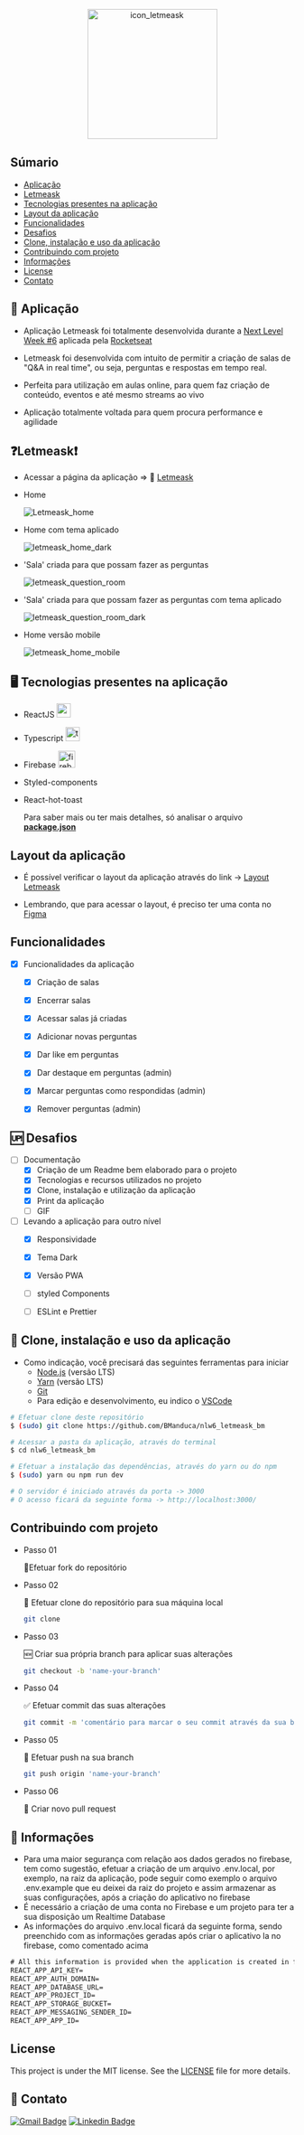 

<p align="center">
  <img alt="icon_letmeask" title="Letmeask" src="src/assets/images/logo.svg" width="230px">
</p>


## Súmario


* [Aplicação](#📲-aplicação)
* [Letmeask](#❓letmeask❗)
* [Tecnologias presentes na aplicação](#🖥-tecnologias-presentes-na-aplicação)
* [Layout da aplicação](#layout-da-aplicação)
* [Funcionalidades](#funcionalidades)
* [Desafios](#🆙-desafios)
* [Clone, instalação e uso da aplicação](#🚀-clone-instalação-e-uso-da-aplicação)
* [Contribuindo com projeto](#contribuindo-com-projeto)
* [Informações](#📣-informações)
* [License](#license)
* [Contato](#📧-contato)



## 📲 Aplicação

* Aplicação Letmeask foi totalmente desenvolvida durante a [Next Level Week #6](https://nextlevelweek.com/pre-nlw) aplicada pela [Rocketseat](https://rocketseat.com.br/sobre)

* Letmeask foi desenvolvida com intuito de permitir a criação de salas de "Q&A in real time", ou seja, perguntas e respostas em tempo real.

* Perfeita para utilização em aulas online, para quem faz criação de conteúdo, eventos e até mesmo streams ao vivo

* Aplicação totalmente voltada para quem procura performance e agilidade

  

## ❓Letmeask❗

* Acessar a página da aplicação  =>  👾 [Letmeask](https://letmeask-8ff68.web.app)
  

* Home

  ![Letmeask_home](./public/assets/Letmeask_home.png)

  

* Home com tema aplicado

  ![letmeask_home_dark](./public/assets/letmeask_home_dark.png)

  

* 'Sala' criada para que possam fazer as perguntas

  ![letmeask_question_room](./public/assets/letmeask_question_room.png)

  
  

* 'Sala' criada para que possam fazer as perguntas com tema aplicado

  ![letmeask_question_room_dark](./public/assets/letmeask_question_room_dark.png)



* Home versão mobile

  ![letmeask_home_mobile](./public/assets/letmeask_home_mobile.png)

  

## 🖥 Tecnologias presentes na aplicação

* ReactJS <img src="./public/assets/react-original.svg" alt="react-original" width="25px" />

* Typescript  <img src="./public/assets/typescript-original.svg" alt="typescript-original" width="25px" />

* Firebase  <img src="./public/assets/firebase-plain.svg" alt="firebase-plain" width="30px" />

* Styled-components

* React-hot-toast

   Para saber mais ou ter mais detalhes, só analisar o arquivo **[package.json](./package.json)**



## Layout da aplicação

* É possível verificar o layout da aplicação através do link -> [Layout Letmeask](https://www.figma.com/file/u0BQK8rCf2KgzcukdRRCWh/Letmeask/duplicate)

* Lembrando, que para acessar o layout, é preciso ter uma conta no [Figma](http://figma.com)



## Funcionalidades

- [x] Funcionalidades da aplicação
  - [x] Criação de salas
  - [x] Encerrar salas
  - [x] Acessar salas já criadas
  - [x] Adicionar novas perguntas
  - [x] Dar like em perguntas
  - [x] Dar destaque em perguntas (admin)
  - [x] Marcar perguntas como respondidas (admin)
  - [x] Remover perguntas (admin)



## 🆙 Desafios

- [ ] Documentação
  - [x] Criação de um Readme bem elaborado para o projeto
  - [x] Tecnologias e recursos utilizados no projeto
  - [x] Clone, instalação e utilização da aplicação
  - [x] Print da aplicação
  - [ ] GIF 
- [ ] Levando a aplicação para outro nível
  - [x] Responsividade
  - [x] Tema Dark
  - [x] Versão PWA
  - [ ] styled Components
  - [ ] ESLint e Prettier



## 🚀 Clone, instalação e uso da aplicação

* Como indicação, você precisará das seguintes ferramentas para iniciar
  * [Node.js](https://nodejs.org/pt-br/) (versão LTS)
  * [Yarn](https://classic.yarnpkg.com/en/docs/install/) (versão LTS)
  * [Git](https://git-scm.com)
  * Para edição e desenvolvimento, eu indico o [VSCode](https://code.visualstudio.com/)

```bash
# Efetuar clone deste repositório
$ (sudo) git clone https://github.com/BManduca/nlw6_letmeask_bm

# Acessar a pasta da aplicação, através do terminal
$ cd nlw6_letmeask_bm

# Efetuar a instalação das dependências, através do yarn ou do npm
$ (sudo) yarn ou npm run dev

# O servidor é iniciado através da porta -> 3000
# O acesso ficará da seguinte forma -> http://localhost:3000/

```



## Contribuindo com projeto

* Passo 01

  🍴Efetuar fork do repositório

* Passo 02

  👯 Efetuar clone do repositório para sua máquina local

  ```bash
  git clone 
  ```

* Passo 03

  🆕 Criar sua própria branch para aplicar suas alterações

  ```bash
  git checkout -b 'name-your-branch'
  ```

* Passo 04

  ✅ Efetuar commit das suas alterações

  ``` bash
  git commit -m 'comentário para marcar o seu commit através da sua branch'
  ```

* Passo 05

  📌 Efetuar push na sua branch 

  ``` bash
  git push origin 'name-your-branch'
  ```

* Passo 06

  🔁 Criar novo pull request



## 📣 Informações

* Para uma maior segurança com relação aos dados gerados no firebase, tem como sugestão, efetuar a criação de um arquivo .env.local, por exemplo, na raiz da aplicação, pode seguir como exemplo o arquivo .env.example que eu deixei da raiz do projeto e assim armazenar as suas configurações, após a criação do aplicativo no firebase
* É necessário a criação de uma conta no Firebase e um projeto para ter a sua disposição um Realtime Database
* As informações do arquivo .env.local ficará da seguinte forma, sendo preenchido com as informações geradas após criar o aplicativo la no firebase, como comentado acima

```latex
# All this information is provided when the application is created in firebase
REACT_APP_API_KEY=
REACT_APP_AUTH_DOMAIN=
REACT_APP_DATABASE_URL=
REACT_APP_PROJECT_ID=
REACT_APP_STORAGE_BUCKET=
REACT_APP_MESSAGING_SENDER_ID=
REACT_APP_APP_ID=
```



## License

This project is under the MIT license. See the [LICENSE](LICENSE.md) file  for more details.

## 📧 Contato

[![Gmail Badge](https://img.shields.io/badge/-brunnomanducarfe@gmail.com-c14438?style=flat-square&logo=Gmail&logoColor=white&link=mailto:brunnomanducarfe@gmail.com)](mailto:brunnomanducarfe@gmail.com) [![Linkedin Badge](https://img.shields.io/badge/-Linkedin-blue?style=flat-square&logo=Linkedin&logoColor=white&link=https://www.linkedin.com/in/brunno-manduca-b97080118/)](https://www.linkedin.com/in/brunno-manduca-b97080118/) 





